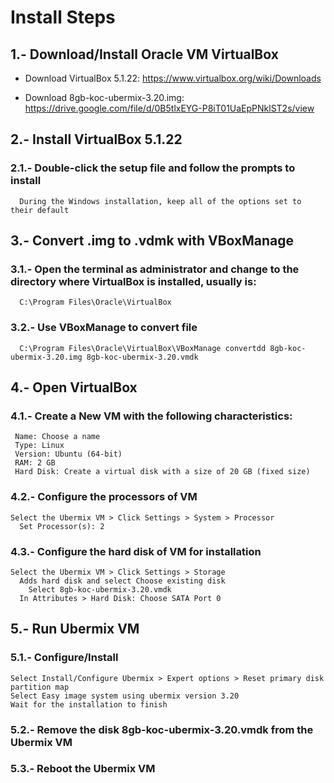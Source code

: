 Install Steps
=============

## 1.- Download/Install Oracle VM VirtualBox
  
  * Download VirtualBox 5.1.22:
   https://www.virtualbox.org/wiki/Downloads
 
  * Download 8gb-koc-ubermix-3.20.img:
   https://drive.google.com/file/d/0B5tlxEYG-P8iT01UaEpPNklST2s/view
  
## 2.- Install VirtualBox 5.1.22

  ### 2.1.- Double-click the setup file and follow the prompts to install
      During the Windows installation, keep all of the options set to their default
   
## 3.- Convert .img to .vdmk with VBoxManage
   
  ### 3.1.- Open the terminal as administrator and change to the directory where VirtualBox is installed, usually is:
      C:\Program Files\Oracle\VirtualBox
 
  ### 3.2.- Use VBoxManage to convert file
      C:\Program Files\Oracle\VirtualBox\VBoxManage convertdd 8gb-koc-ubermix-3.20.img 8gb-koc-ubermix-3.20.vmdk
     
## 4.- Open VirtualBox 
   
  ### 4.1.- Create a New VM with the following characteristics:
     Name: Choose a name
     Type: Linux
     Version: Ubuntu (64-bit)
     RAM: 2 GB
     Hard Disk: Create a virtual disk with a size of 20 GB (fixed size)
   
  ### 4.2.- Configure the processors of VM
    Select the Ubermix VM > Click Settings > System > Processor
      Set Processor(s): 2
      
  ### 4.3.- Configure the hard disk of VM for installation
    Select the Ubermix VM > Click Settings > Storage 
      Adds hard disk and select Choose existing disk
        Select 8gb-koc-ubermix-3.20.vmdk
      In Attributes > Hard Disk: Choose SATA Port 0
  
## 5.- Run Ubermix VM
    
  ### 5.1.- Configure/Install
    Select Install/Configure Ubermix > Expert options > Reset primary disk partition map
    Select Easy image system using ubermix version 3.20
    Wait for the installation to finish
    
  ### 5.2.- Remove the disk 8gb-koc-ubermix-3.20.vmdk from the Ubermix VM
  
  ### 5.3.- Reboot the Ubermix VM
